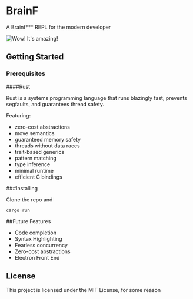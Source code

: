 # BrainF

A Brainf*** REPL for the modern developer


![Wow! It's amazing!](https://user-images.githubusercontent.com/3868926/35427307-5e5b632a-021d-11e8-8e7a-4fb245edf9ba.png)


## Getting Started

### Prerequisites

####Rust

Rust is a systems programming language that runs blazingly fast, prevents segfaults, and guarantees thread safety. 

Featuring:
* zero-cost abstractions
* move semantics
* guaranteed memory safety
* threads without data races
* trait-based generics
* pattern matching
* type inference
* minimal runtime
* efficient C bindings


###Installing

Clone the repo and

```
cargo run
```

##Future Features

* Code completion
* Syntax Highlighting
* Fearless concurrency
* Zero-cost abstractions
* Electron Front End


## License

This project is licensed under the MIT License, for some reason
